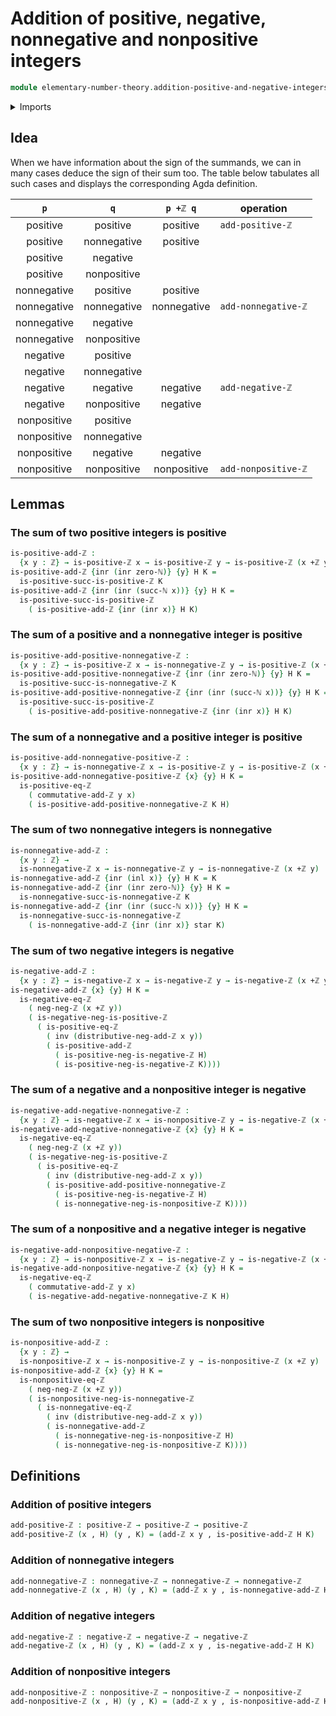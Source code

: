 # Addition of positive, negative, nonnegative and nonpositive integers

```agda
module elementary-number-theory.addition-positive-and-negative-integers where
```

<details><summary>Imports</summary>

```agda
open import elementary-number-theory.addition-integers
open import elementary-number-theory.integers
open import elementary-number-theory.natural-numbers
open import elementary-number-theory.negative-integers
open import elementary-number-theory.nonnegative-integers
open import elementary-number-theory.nonpositive-integers
open import elementary-number-theory.positive-and-negative-integers
open import elementary-number-theory.positive-integers

open import foundation.coproduct-types
open import foundation.dependent-pair-types
open import foundation.equivalences
open import foundation.identity-types
open import foundation.injective-maps
open import foundation.unit-type
```

</details>

## Idea

When we have information about the sign of the summands, we can in many cases
deduce the sign of their sum too. The table below tabulates all such cases and
displays the corresponding Agda definition.

|     `p`     |     `q`     |  `p +ℤ q`   | operation           |
| :---------: | :---------: | :---------: | ------------------- |
|  positive   |  positive   |  positive   | `add-positive-ℤ`    |
|  positive   | nonnegative |  positive   |                     |
|  positive   |  negative   |             |                     |
|  positive   | nonpositive |             |                     |
| nonnegative |  positive   |  positive   |                     |
| nonnegative | nonnegative | nonnegative | `add-nonnegative-ℤ` |
| nonnegative |  negative   |             |                     |
| nonnegative | nonpositive |             |                     |
|  negative   |  positive   |             |                     |
|  negative   | nonnegative |             |                     |
|  negative   |  negative   |  negative   | `add-negative-ℤ`    |
|  negative   | nonpositive |  negative   |                     |
| nonpositive |  positive   |             |                     |
| nonpositive | nonnegative |             |                     |
| nonpositive |  negative   |  negative   |                     |
| nonpositive | nonpositive | nonpositive | `add-nonpositive-ℤ` |

## Lemmas

### The sum of two positive integers is positive

```agda
is-positive-add-ℤ :
  {x y : ℤ} → is-positive-ℤ x → is-positive-ℤ y → is-positive-ℤ (x +ℤ y)
is-positive-add-ℤ {inr (inr zero-ℕ)} {y} H K =
  is-positive-succ-is-positive-ℤ K
is-positive-add-ℤ {inr (inr (succ-ℕ x))} {y} H K =
  is-positive-succ-is-positive-ℤ
    ( is-positive-add-ℤ {inr (inr x)} H K)
```

### The sum of a positive and a nonnegative integer is positive

```agda
is-positive-add-positive-nonnegative-ℤ :
  {x y : ℤ} → is-positive-ℤ x → is-nonnegative-ℤ y → is-positive-ℤ (x +ℤ y)
is-positive-add-positive-nonnegative-ℤ {inr (inr zero-ℕ)} {y} H K =
  is-positive-succ-is-nonnegative-ℤ K
is-positive-add-positive-nonnegative-ℤ {inr (inr (succ-ℕ x))} {y} H K =
  is-positive-succ-is-positive-ℤ
    ( is-positive-add-positive-nonnegative-ℤ {inr (inr x)} H K)
```

### The sum of a nonnegative and a positive integer is positive

```agda
is-positive-add-nonnegative-positive-ℤ :
  {x y : ℤ} → is-nonnegative-ℤ x → is-positive-ℤ y → is-positive-ℤ (x +ℤ y)
is-positive-add-nonnegative-positive-ℤ {x} {y} H K =
  is-positive-eq-ℤ
    ( commutative-add-ℤ y x)
    ( is-positive-add-positive-nonnegative-ℤ K H)
```

### The sum of two nonnegative integers is nonnegative

```agda
is-nonnegative-add-ℤ :
  {x y : ℤ} →
  is-nonnegative-ℤ x → is-nonnegative-ℤ y → is-nonnegative-ℤ (x +ℤ y)
is-nonnegative-add-ℤ {inr (inl x)} {y} H K = K
is-nonnegative-add-ℤ {inr (inr zero-ℕ)} {y} H K =
  is-nonnegative-succ-is-nonnegative-ℤ K
is-nonnegative-add-ℤ {inr (inr (succ-ℕ x))} {y} H K =
  is-nonnegative-succ-is-nonnegative-ℤ
    ( is-nonnegative-add-ℤ {inr (inr x)} star K)
```

### The sum of two negative integers is negative

```agda
is-negative-add-ℤ :
  {x y : ℤ} → is-negative-ℤ x → is-negative-ℤ y → is-negative-ℤ (x +ℤ y)
is-negative-add-ℤ {x} {y} H K =
  is-negative-eq-ℤ
    ( neg-neg-ℤ (x +ℤ y))
    ( is-negative-neg-is-positive-ℤ
      ( is-positive-eq-ℤ
        ( inv (distributive-neg-add-ℤ x y))
        ( is-positive-add-ℤ
          ( is-positive-neg-is-negative-ℤ H)
          ( is-positive-neg-is-negative-ℤ K))))
```

### The sum of a negative and a nonpositive integer is negative

```agda
is-negative-add-negative-nonnegative-ℤ :
  {x y : ℤ} → is-negative-ℤ x → is-nonpositive-ℤ y → is-negative-ℤ (x +ℤ y)
is-negative-add-negative-nonnegative-ℤ {x} {y} H K =
  is-negative-eq-ℤ
    ( neg-neg-ℤ (x +ℤ y))
    ( is-negative-neg-is-positive-ℤ
      ( is-positive-eq-ℤ
        ( inv (distributive-neg-add-ℤ x y))
        ( is-positive-add-positive-nonnegative-ℤ
          ( is-positive-neg-is-negative-ℤ H)
          ( is-nonnegative-neg-is-nonpositive-ℤ K))))
```

### The sum of a nonpositive and a negative integer is negative

```agda
is-negative-add-nonpositive-negative-ℤ :
  {x y : ℤ} → is-nonpositive-ℤ x → is-negative-ℤ y → is-negative-ℤ (x +ℤ y)
is-negative-add-nonpositive-negative-ℤ {x} {y} H K =
  is-negative-eq-ℤ
    ( commutative-add-ℤ y x)
    ( is-negative-add-negative-nonnegative-ℤ K H)
```

### The sum of two nonpositive integers is nonpositive

```agda
is-nonpositive-add-ℤ :
  {x y : ℤ} →
  is-nonpositive-ℤ x → is-nonpositive-ℤ y → is-nonpositive-ℤ (x +ℤ y)
is-nonpositive-add-ℤ {x} {y} H K =
  is-nonpositive-eq-ℤ
    ( neg-neg-ℤ (x +ℤ y))
    ( is-nonpositive-neg-is-nonnegative-ℤ
      ( is-nonnegative-eq-ℤ
        ( inv (distributive-neg-add-ℤ x y))
        ( is-nonnegative-add-ℤ
          ( is-nonnegative-neg-is-nonpositive-ℤ H)
          ( is-nonnegative-neg-is-nonpositive-ℤ K))))
```

## Definitions

### Addition of positive integers

```agda
add-positive-ℤ : positive-ℤ → positive-ℤ → positive-ℤ
add-positive-ℤ (x , H) (y , K) = (add-ℤ x y , is-positive-add-ℤ H K)
```

### Addition of nonnegative integers

```agda
add-nonnegative-ℤ : nonnegative-ℤ → nonnegative-ℤ → nonnegative-ℤ
add-nonnegative-ℤ (x , H) (y , K) = (add-ℤ x y , is-nonnegative-add-ℤ H K)
```

### Addition of negative integers

```agda
add-negative-ℤ : negative-ℤ → negative-ℤ → negative-ℤ
add-negative-ℤ (x , H) (y , K) = (add-ℤ x y , is-negative-add-ℤ H K)
```

### Addition of nonpositive integers

```agda
add-nonpositive-ℤ : nonpositive-ℤ → nonpositive-ℤ → nonpositive-ℤ
add-nonpositive-ℤ (x , H) (y , K) = (add-ℤ x y , is-nonpositive-add-ℤ H K)
```
